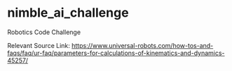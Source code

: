 # nimble_ai_challenge
Robotics Code Challenge

Relevant Source Link:  https://www.universal-robots.com/how-tos-and-faqs/faq/ur-faq/parameters-for-calculations-of-kinematics-and-dynamics-45257/
